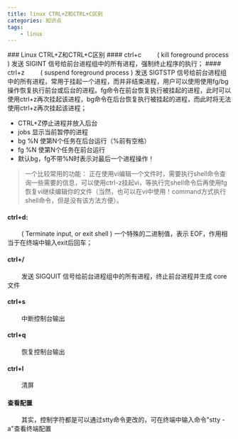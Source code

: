 ```yaml
---
title: linux CTRL+Z和CTRL+C区别
categories: 知识点
tags: 
	- linux
---
```

 <meta name="referrer" content="no-referrer" />
### Linux CTRL+Z和CTRL+C区别
#### ctrl+c
&nbsp;&nbsp;&nbsp;&nbsp;&nbsp;&nbsp;&nbsp;&nbsp;( kill foreground process ) 发送 SIGINT 信号给前台进程组中的所有进程，强制终止程序的执行；
<!-- more -->
#### ctrl+z
&nbsp;&nbsp;&nbsp;&nbsp;&nbsp;&nbsp;&nbsp;&nbsp;( suspend foreground process ) 发送 SIGTSTP 信号给前台进程组中的所有进程，常用于挂起一个进程，而并非结束进程，用户可以使用使用fg/bg操作恢复执行前台或后台的进程。fg命令在前台恢复执行被挂起的进程，此时可以使用ctrl+z再次挂起该进程，bg命令在后台恢复执行被挂起的进程，而此时将无法使用ctrl+z再次挂起该进程；

* CTRL+Z停止进程并放入后台
* jobs 显示当前暂停的进程
* bg %N 使第N个任务在后台运行（%前有空格）
* fg %N 使第N个任务在前台运行
* 默认bg，fg不带%N时表示对最后一个进程操作！

> 一个比较常用的功能：
正在使用vi编辑一个文件时，需要执行shell命令查询一些需要的信息，可以使用ctrl-z挂起vi，等执行完shell命令后再使用fg恢复vi继续编辑你的文件（当然，也可以在vi中使用！command方式执行shell命令，但是没有该方法方便）。

#### ctrl+d:
&nbsp;&nbsp;&nbsp;&nbsp;&nbsp;&nbsp;&nbsp;&nbsp;( Terminate input, or exit shell ) 一个特殊的二进制值，表示 EOF，作用相当于在终端中输入exit后回车；


#### ctrl+/
&nbsp;&nbsp;&nbsp;&nbsp;&nbsp;&nbsp;&nbsp;&nbsp;发送 SIGQUIT 信号给前台进程组中的所有进程，终止前台进程并生成 core 文件

#### ctrl+s
&nbsp;&nbsp;&nbsp;&nbsp;&nbsp;&nbsp;&nbsp;&nbsp;中断控制台输出

#### ctrl+q
&nbsp;&nbsp;&nbsp;&nbsp;&nbsp;&nbsp;&nbsp;&nbsp;恢复控制台输出

#### ctrl+l
&nbsp;&nbsp;&nbsp;&nbsp;&nbsp;&nbsp;&nbsp;&nbsp;清屏

#### 查看配置
&nbsp;&nbsp;&nbsp;&nbsp;&nbsp;&nbsp;&nbsp;&nbsp;其实，控制字符都是可以通过stty命令更改的，可在终端中输入命令"stty -a"查看终端配置